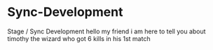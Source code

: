 # Sync-Development
Stage / Sync Development
hello my friend i am here to tell you about timothy the wizard who got 6 kills
in his 1st match
